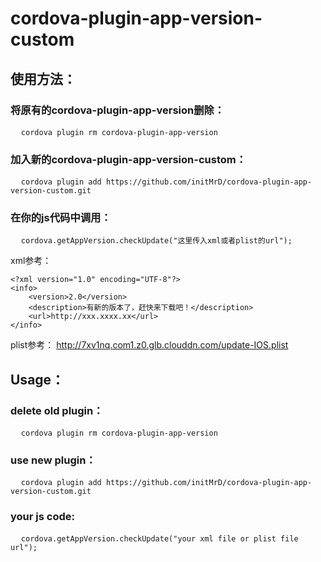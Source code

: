 # cordova-plugin-app-version-custom

## 使用方法：

### 将原有的cordova-plugin-app-version删除：
<pre>
  <code>cordova plugin rm cordova-plugin-app-version</code>
</pre>
### 加入新的cordova-plugin-app-version-custom：
<pre>
  <code>cordova plugin add https://github.com/initMrD/cordova-plugin-app-version-custom.git</code>
</pre>
### 在你的js代码中调用：
<pre>
  <code>cordova.getAppVersion.checkUpdate("这里传入xml或者plist的url");</code>
</pre>

xml参考：
```
<?xml version="1.0" encoding="UTF-8"?>
<info>
    <version>2.0</version>
    <description>有新的版本了，赶快来下载吧！</description>
    <url>http://xxx.xxxx.xx</url>
</info>
```

plist参考：
http://7xv1nq.com1.z0.glb.clouddn.com/update-IOS.plist



## Usage：

### delete old plugin：
<pre>
  <code>cordova plugin rm cordova-plugin-app-version</code>
</pre>
### use new plugin：
<pre>
  <code>cordova plugin add https://github.com/initMrD/cordova-plugin-app-version-custom.git</code>
</pre>
### your js code:
<pre>
  <code>cordova.getAppVersion.checkUpdate("your xml file or plist file url");</code>
</pre>
